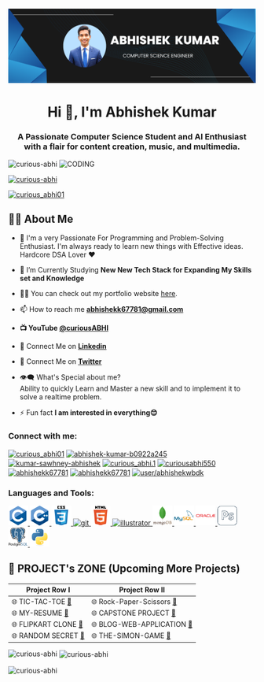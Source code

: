 ![logo](https://github.com/curious-Abhi/curious-Abhi/blob/main/Black%20and%20%20White%20Gradient%20Personal%20LinkedIn%20Banner%20(2).png)
<h1 align="center">Hi 👋, I'm Abhishek Kumar</h1>
<h3 align="center">A Passionate Computer Science Student and AI Enthusiast with a flair for content creation, music, and multimedia.</h3>

<img align="right" alt="CODING" width="400" src="https://user-images.githubusercontent.com/74038190/225813708-98b745f2-7d22-48cf-9150-083f1b00d6c9.gif">
<p align="left"> <img src="https://komarev.com/ghpvc/?username=curious-abhi&label=Profile%20views&color=0e75b6&style=flat" alt="curious-abhi" /> </p>

<p align="left"> <a href="https://github.com/ryo-ma/github-profile-trophy"><img src="https://github-profile-trophy.vercel.app/?username=curious-abhi" alt="curious-abhi" /></a> </p>

<p align="left"> <a href="https://twitter.com/curious_abhi01" target="blank"><img src="https://img.shields.io/twitter/follow/curious_abhi01?logo=twitter&style=for-the-badge" alt="curious_abhi01" /></a> </p>

## 🙋‍♂️ About Me
- 🥋 I'm a very Passionate For Programming and Problem-Solving Enthusiast. I'm always ready to learn new things with Effective ideas. Hardcore DSA Lover ❤

- 📘 I’m Currently Studying **New New Tech Stack for Expanding My Skills set and Knowledge**

- 👨‍💻 You can check out my portfolio website [here](https://abhishekportfolioac5f4b.netlify.app/).

- 📫 How to reach me **abhishekk67781@gmail.com**
- <b>📺 YouTube [**@curiousABHI**](https://www.youtube.com/@curiousabhi550)</b>
- 🔗 Connect Me on [**Linkedin**](https://www.linkedin.com/in/kumarabhi01/)
- 🔗 Connect Me on [**Twitter**](https://twitter.com/Curious_Abhi01)
  
- 👁‍🗨 What's Special about me? <br> 
Ability to quickly Learn and Master a new skill and to implement it to solve a realtime problem.
- ⚡ Fun fact **I am interested in everything😊**

<h3 align="left">Connect with me:</h3>
<p align="left">
<a href="https://twitter.com/curious_abhi01" target="blank"><img align="center" src="https://raw.githubusercontent.com/rahuldkjain/github-profile-readme-generator/master/src/images/icons/Social/twitter.svg" alt="curious_abhi01" height="30" width="40" /></a>
<a href="https://linkedin.com/in/abhishek-kumar-b0922a245" target="blank"><img align="center" src="https://raw.githubusercontent.com/rahuldkjain/github-profile-readme-generator/master/src/images/icons/Social/linked-in-alt.svg" alt="abhishek-kumar-b0922a245" height="30" width="40" /></a>
<a href="https://fb.com/kumar-sawhney-abhishek" target="blank"><img align="center" src="https://raw.githubusercontent.com/rahuldkjain/github-profile-readme-generator/master/src/images/icons/Social/facebook.svg" alt="kumar-sawhney-abhishek" height="30" width="40" /></a>
<a href="https://instagram.com/curious_abhi.1" target="blank"><img align="center" src="https://raw.githubusercontent.com/rahuldkjain/github-profile-readme-generator/master/src/images/icons/Social/instagram.svg" alt="curious_abhi.1" height="30" width="40" /></a>
<a href=https://www.youtube.com/@curiousabhi550 target="blank"><img align="center" src="https://raw.githubusercontent.com/rahuldkjain/github-profile-readme-generator/master/src/images/icons/Social/youtube.svg" alt="curiousabhi550" height="30" width="40" /></a>
<a href="https://www.hackerrank.com/abhishekk67781" target="blank"><img align="center" src="https://raw.githubusercontent.com/rahuldkjain/github-profile-readme-generator/master/src/images/icons/Social/hackerrank.svg" alt="abhishekk67781" height="30" width="40" /></a>
<a href="https://www.leetcode.com/abhishekk67781" target="blank"><img align="center" src="https://raw.githubusercontent.com/rahuldkjain/github-profile-readme-generator/master/src/images/icons/Social/leet-code.svg" alt="abhishekk67781" height="30" width="40" /></a>
<a href="https://auth.geeksforgeeks.org/user/user/abhishekwbdk" target="blank"><img align="center" src="https://raw.githubusercontent.com/rahuldkjain/github-profile-readme-generator/master/src/images/icons/Social/geeks-for-geeks.svg" alt="user/abhishekwbdk" height="30" width="40" /></a>
</p>

<h3 align="left">Languages and Tools:</h3>
<p align="left"> <a href="https://www.cprogramming.com/" target="_blank" rel="noreferrer"> <img src="https://raw.githubusercontent.com/devicons/devicon/master/icons/c/c-original.svg" alt="c" width="40" height="40"/> </a> <a href="https://www.w3schools.com/cpp/" target="_blank" rel="noreferrer"> <img src="https://raw.githubusercontent.com/devicons/devicon/master/icons/cplusplus/cplusplus-original.svg" alt="cplusplus" width="40" height="40"/> </a> <a href="https://www.w3schools.com/css/" target="_blank" rel="noreferrer"> <img src="https://raw.githubusercontent.com/devicons/devicon/master/icons/css3/css3-original-wordmark.svg" alt="css3" width="40" height="40"/> </a> <a href="https://git-scm.com/" target="_blank" rel="noreferrer"> <img src="https://www.vectorlogo.zone/logos/git-scm/git-scm-icon.svg" alt="git" width="40" height="40"/> </a> <a href="https://www.w3.org/html/" target="_blank" rel="noreferrer"> <img src="https://raw.githubusercontent.com/devicons/devicon/master/icons/html5/html5-original-wordmark.svg" alt="html5" width="40" height="40"/> </a> <a href="https://www.adobe.com/in/products/illustrator.html" target="_blank" rel="noreferrer"> <img src="https://www.vectorlogo.zone/logos/adobe_illustrator/adobe_illustrator-icon.svg" alt="illustrator" width="40" height="40"/> </a> <a href="https://www.mongodb.com/" target="_blank" rel="noreferrer"> <img src="https://raw.githubusercontent.com/devicons/devicon/master/icons/mongodb/mongodb-original-wordmark.svg" alt="mongodb" width="40" height="40"/> </a> <a href="https://www.mysql.com/" target="_blank" rel="noreferrer"> <img src="https://raw.githubusercontent.com/devicons/devicon/master/icons/mysql/mysql-original-wordmark.svg" alt="mysql" width="40" height="40"/> </a> <a href="https://www.oracle.com/" target="_blank" rel="noreferrer"> <img src="https://raw.githubusercontent.com/devicons/devicon/master/icons/oracle/oracle-original.svg" alt="oracle" width="40" height="40"/> </a> <a href="https://www.photoshop.com/en" target="_blank" rel="noreferrer"> <img src="https://raw.githubusercontent.com/devicons/devicon/master/icons/photoshop/photoshop-line.svg" alt="photoshop" width="40" height="40"/> </a> <a href="https://www.postgresql.org" target="_blank" rel="noreferrer"> <img src="https://raw.githubusercontent.com/devicons/devicon/master/icons/postgresql/postgresql-original-wordmark.svg" alt="postgresql" width="40" height="40"/> </a> <a href="https://www.python.org" target="_blank" rel="noreferrer"> <img src="https://raw.githubusercontent.com/devicons/devicon/master/icons/python/python-original.svg" alt="python" width="40" height="40"/> </a> 

## 📝 PROJECT's ZONE (Upcoming More Projects)

| Project Row I                        | Project Row II      |
|------------------------------------|----------------------------------------|
| 🌐  TIC-TAC-TOE [**🔗**](https://github.com/curious-Abhi/Cpp/blob/main/basic/TIC-TAC-TOE.CPP) | 🌐 Rock-Paper-Scissors [**🔗**](https://github.com/curious-Abhi/PYTHON-PROJECTS/tree/main/100%20PROJECT/04%20GAME%20ROCK%20PAPER%20SCISSORS) | 
| 🌐  MY-RESUME [**🔗**](https://github.com/curious-Abhi/LEARNING-FULL_STACK_DEVELOPER/tree/main/DAY%2003%20MULTIPAGES%20WEBSITES/4.4%20Capstone%20Project%201%20-%20Online%20Resume) | 🌐 CAPSTONE PROJECT [**🔗**](https://github.com/curious-Abhi/LEARNING-FULL_STACK_DEVELOPER/tree/main/DAY%2012%20CAPSTONE%20PROJECT%202) | 
| 🌐  FLIPKART CLONE [**🔗**](https://github.com/curious-Abhi/LEARNING-FULL_STACK_DEVELOPER/tree/main/DAY%2013%20FLIPKART%20CLONE) | 🌐 BLOG-WEB-APPLICATION [**🔗**](https://github.com/curious-Abhi/LEARNING-FULL_STACK_DEVELOPER/tree/main/DAY%2027%20PROJECT%20ANother%20BLOG%20WEB%20APPLICATION) |
| 🌐  RANDOM SECRET [**🔗**](https://github.com/curious-Abhi/LEARNING-FULL_STACK_DEVELOPER/tree/main/DAY%2028%20API/5.6%20Secrets%20Project) | 🌐 THE-SIMON-GAME [**🔗**](https://github.com/curious-Abhi/LEARNING-FULL_STACK_DEVELOPER/tree/main/DAY%2021%20THE%20SIMON%20GAME%20BOSS%20LEVEL%20CHALLENGE%202/Simon%20Game%20Challenge%20Starting%20Files) | 

<p><img align="left" src="https://github-readme-stats.vercel.app/api/top-langs?username=curious-abhi&show_icons=true&locale=en&layout=compact" alt="curious-abhi" /></p>

<p>&nbsp;<img align="center" src="https://github-readme-stats.vercel.app/api?username=curious-abhi&show_icons=true&locale=en" alt="curious-abhi" /></p>

<p><img align="center" src="https://github-readme-streak-stats.herokuapp.com/?user=curious-abhi&" alt="curious-abhi" /></p>

